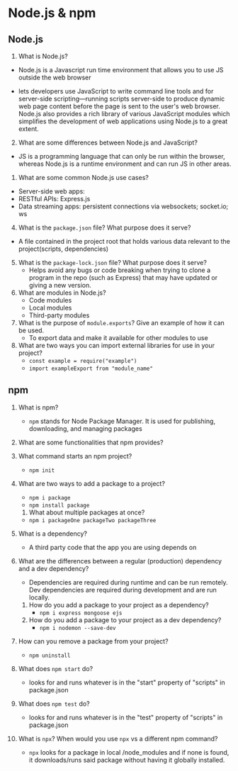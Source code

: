 # Node.js & npm

## Node.js

1. What is Node.js?

- Node.js is a Javascript run time environment that allows you to use JS outside the web browser

- lets developers use JavaScript to write command line tools and for server-side scripting—running scripts server-side to produce dynamic web page content before the page is sent to the user's web browser. Node.js also provides a rich library of various JavaScript modules which simplifies the development of web applications using Node.js to a great extent.

2. What are some differences between Node.js and JavaScript?

- JS is a programming language that can only be run within the browser, whereas Node.js is a runtime environment and can run JS in other areas.

1. What are some common Node.js use cases?

- Server-side web apps:
- RESTful APIs: Express.js
- Data streaming apps: persistent connections via websockets; socket.io; ws

4. What is the `package.json` file? What purpose does it serve?

- A file contained in the project root that holds various data relevant to the project(scripts, dependencies)

5. What is the `package-lock.json` file? What purpose does it serve?
   - Helps avoid any bugs or code breaking when trying to clone a program in the repo (such as Express) that may have updated or giving a new version.
6. What are modules in Node.js?
   - Code modules
   - Local modules
   - Third-party modules
7. What is the purpose of `module.exports`? Give an example of how it can be used.
   - To export data and make it available for other modules to use
8. What are two ways you can import external libraries for use in your project?
   - `const example = require("example")`
   - `import exampleExport from "module_name"`

## npm

1. What is npm?
   - `npm` stands for Node Package Manager. It is used for publishing, downloading, and managing packages
2. What are some functionalities that npm provides?
3. What command starts an npm project?
   - `npm init`
4. What are two ways to add a package to a project?
   - `npm i package`
   - `npm install package`
   1. What about multiple packages at once?
   - `npm i packageOne packageTwo packageThree`
5. What is a dependency?
   - A third party code that the app you are using depends on
6. What are the differences between a regular (production) dependency and a dev dependency?
   - Dependencies are required during runtime and can be run remotely. Dev dependencies are required during development and are run locally.
   1. How do you add a package to your project as a dependency?
      - `npm i express mongoose ejs`
   2. How do you add a package to your project as a dev dependency?
      - `npm i nodemon --save-dev`
7. How can you remove a package from your project?
   - `npm uninstall`
8. What does `npm start` do?
   - looks for and runs whatever is in the "start" property of "scripts" in package.json
9. What does `npm test` do?
   - looks for and runs whatever is in the "test" property of "scripts" in package.json
10. What is `npx`? When would you use `npx` vs a different npm command?

    - `npx` looks for a package in local /node_modules and if none is found, it downloads/runs said package without having it globally installed.
